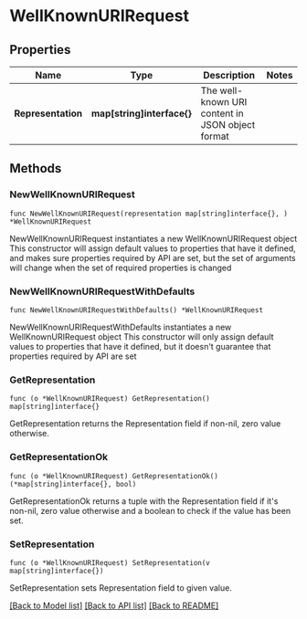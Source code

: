 # WellKnownURIRequest

## Properties

Name | Type | Description | Notes
------------ | ------------- | ------------- | -------------
**Representation** | **map[string]interface{}** | The well-known URI content in JSON object format | 

## Methods

### NewWellKnownURIRequest

`func NewWellKnownURIRequest(representation map[string]interface{}, ) *WellKnownURIRequest`

NewWellKnownURIRequest instantiates a new WellKnownURIRequest object
This constructor will assign default values to properties that have it defined,
and makes sure properties required by API are set, but the set of arguments
will change when the set of required properties is changed

### NewWellKnownURIRequestWithDefaults

`func NewWellKnownURIRequestWithDefaults() *WellKnownURIRequest`

NewWellKnownURIRequestWithDefaults instantiates a new WellKnownURIRequest object
This constructor will only assign default values to properties that have it defined,
but it doesn't guarantee that properties required by API are set

### GetRepresentation

`func (o *WellKnownURIRequest) GetRepresentation() map[string]interface{}`

GetRepresentation returns the Representation field if non-nil, zero value otherwise.

### GetRepresentationOk

`func (o *WellKnownURIRequest) GetRepresentationOk() (*map[string]interface{}, bool)`

GetRepresentationOk returns a tuple with the Representation field if it's non-nil, zero value otherwise
and a boolean to check if the value has been set.

### SetRepresentation

`func (o *WellKnownURIRequest) SetRepresentation(v map[string]interface{})`

SetRepresentation sets Representation field to given value.



[[Back to Model list]](../README.md#documentation-for-models) [[Back to API list]](../README.md#documentation-for-api-endpoints) [[Back to README]](../README.md)


